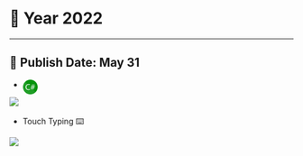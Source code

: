  <h1> 🌟 Year 2022 </h1>
 
---

## 📅 Publish Date: May 31 

- <img align="left" alt="c#" width="26px" src="https://raw.githubusercontent.com/github/explore/80688e429a7d4ef2fca1e82350fe8e3517d3494d/topics/csharp/csharp.png" style="padding-right:10px;">
![](https://progress-bar.dev/70)

- Touch Typing ⌨️

![](https://progress-bar.dev/30)
